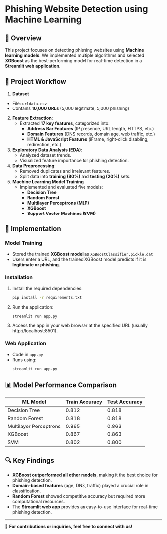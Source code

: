 # Phishing Website Detection using Machine Learning

## 📌 Overview

This project focuses on detecting phishing websites using **Machine learning models**. We implemented multiple algorithms and selected **XGBoost** as the best-performing model for real-time detection in a **Streamlit web application**.

## 🚀 Project Workflow

1. **Dataset**
- File: `urldata.csv`
- Contains **10,000 URLs** (5,000 legitimate, 5,000 phishing)
2. **Feature Extraction**:
   - Extracted **17 key features**, categorized into:
     - **Address Bar Features** (IP presence, URL length, HTTPS, etc.)
     - **Domain Features** (DNS records, domain age, web traffic, etc.)
     - **HTML & JavaScript Features** (iFrame, right-click disabling, redirection, etc.)
3. **Exploratory Data Analysis (EDA)**:
   - Analyzed dataset trends.
   - Visualized feature importance for phishing detection.
4. **Data Preprocessing**:
   - Removed duplicates and irrelevant features.
   - Split data into **training (80%)** and **testing (20%)** sets.
5. **Machine Learning Model Training**:
   - Implemented and evaluated five models:
     - **Decision Tree**
     - **Random Forest** 
     - **Multilayer Perceptrons (MLP)**
     - **XGBoost**
     - **Support Vector Machines (SVM)**

## 📂 Implementation

### **Model Training**

- Stored the trained **XGBoost model** as `XGBoostClassifier.pickle.dat`
- Users enter a URL, and the trained XGBoost model predicts if it is **legitimate or phishing**.

### Installation
1. Install the required dependencies:
   ```bash
   pip install -r requirements.txt
   ```
2. Run the application:
   ```bash
   streamlit run app.py
   ```
3. Access the app in your web browser at the specified URL (usually http://localhost:8501).

### **Web Application**

- Code in `app.py`
- Runs using:
  ```bash
  streamlit run app.py
  ```

## 📊 Model Performance Comparison

| ML Model                | Train Accuracy | Test Accuracy |
|-------------------------|---------------|--------------|
| Decision Tree          | 0.812         | 0.818        |
| Random Forest         | 0.818         | 0.818        |
| Multilayer Perceptrons | 0.865         | 0.863        |
| XGBoost               | 0.867         | 0.863        |
| SVM                   | 0.802         | 0.800        |


## 🔍 Key Findings

- **XGBoost outperformed all other models**, making it the best choice for phishing detection.
- **Domain-based features** (age, DNS, traffic) played a crucial role in classification.
- **Random Forest** showed competitive accuracy but required more computational resources.
- The **Streamlit web app** provides an easy-to-use interface for real-time phishing detection.


---

📩 **For contributions or inquiries, feel free to connect with us!**

